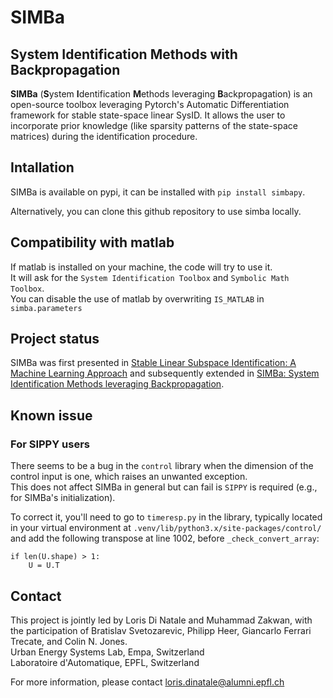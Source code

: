 # SIMBa
## System Identification Methods with Backpropagation

**SIMBa** (**S**ystem **I**dentification **M**ethods leveraging **B**ackpropagation) is an open-source toolbox leveraging Pytorch's Automatic Differentiation framework for stable state-space linear SysID. It allows the user to incorporate prior knowledge (like sparsity patterns of the state-space matrices) during the identification procedure.

## Intallation
SIMBa is available on pypi, it can be installed with `pip install simbapy`.  

Alternatively, you can clone this github repository to use simba locally.

## Compatibility with matlab
If matlab is installed on your machine, the code will try to use it.  
It will ask for the `System Identification Toolbox` and `Symbolic Math Toolbox`.  
You can disable the use of matlab by overwriting `IS_MATLAB` in `simba.parameters`

## Project status
SIMBa was first presented in [Stable Linear Subspace Identification: A Machine Learning Approach](https://arxiv.org/pdf/2311.03197.pdf) and subsequently extended in [SIMBa: System Identification Methods leveraging Backpropagation](https://arxiv.org/pdf/2311.13889.pdf).

## Known issue
### For SIPPY users
There seems to be a bug in the `control` library when the dimension of the control input is one, which raises an unwanted exception.  
This does not affect SIMBa in general but can fail is `SIPPY` is required (e.g., for SIMBa's initialization).

To correct it, you'll need to go to `timeresp.py` in the library, typically located in your virtual environment at `.venv/lib/python3.x/site-packages/control/` and add the following transpose at line 1002, before `_check_convert_array`:

    if len(U.shape) > 1:
        U = U.T

## Contact

This project is jointly led by Loris Di Natale and Muhammad Zakwan, with the participation of Bratislav Svetozarevic, Philipp Heer, Giancarlo Ferrari Trecate, and Colin N. Jones.  
Urban Energy Systems Lab, Empa, Switzerland  
Laboratoire d'Automatique, EPFL, Switzerland  

For more information, please contact loris.dinatale@alumni.epfl.ch